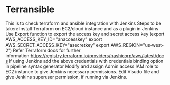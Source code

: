 # Terransible
This is to check terraform and ansible integration with Jenkins
Steps to be taken:
Install Terraform on EC2/cloud instance and as a plugin in Jenkins
Use Export function to export the access key and secret access key (export AWS_ACCESS_KEY_ID="anaccesskey"
export AWS_SECRET_ACCESS_KEY="asecretkey"
 export AWS_REGION="us-west-2")
 Refer Terraform docs for further information:https://registry.terraform.io/providers/hashicorp/aws/latest/docs
 If using Jenkins add the above credentials with credentials binding option in pipeline syntax generator
 Modify and assign Admin access IAM role to EC2 instance to give Jenkins necessary permissions.
 Edit Visudo file and give Jenkins superuser permission, if running via Jenkins.
